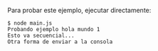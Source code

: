 Para probar este ejemplo, ejecutar directamente:

```
$ node main.js
Probando ejemplo hola mundo 1
Esto va secuencial...
Otra forma de enviar a la consola
```
